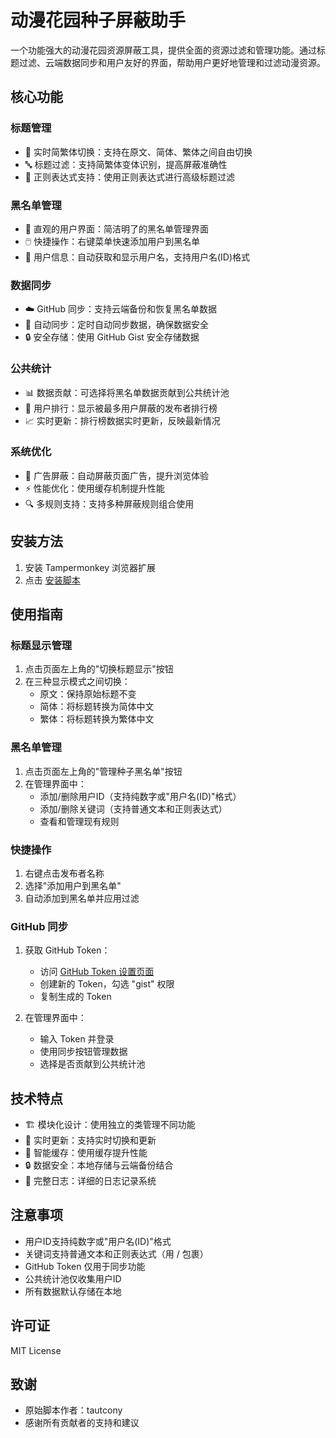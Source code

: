 # 动漫花园种子屏蔽助手

一个功能强大的动漫花园资源屏蔽工具，提供全面的资源过滤和管理功能。通过标题过滤、云端数据同步和用户友好的界面，帮助用户更好地管理和过滤动漫资源。

## 核心功能

### 标题管理
- 🔄 实时简繁体切换：支持在原文、简体、繁体之间自由切换
- 🔤 标题过滤：支持简繁体变体识别，提高屏蔽准确性
- 📝 正则表达式支持：使用正则表达式进行高级标题过滤

### 黑名单管理
- 🎯 直观的用户界面：简洁明了的黑名单管理界面
- 🖱️ 快捷操作：右键菜单快速添加用户到黑名单
- 👥 用户信息：自动获取和显示用户名，支持用户名(ID)格式

### 数据同步
- ☁️ GitHub 同步：支持云端备份和恢复黑名单数据
- 🔄 自动同步：定时自动同步数据，确保数据安全
- 🔒 安全存储：使用 GitHub Gist 安全存储数据

### 公共统计
- 📊 数据贡献：可选择将黑名单数据贡献到公共统计池
- 👥 用户排行：显示被最多用户屏蔽的发布者排行榜
- 📈 实时更新：排行榜数据实时更新，反映最新情况

### 系统优化
- 🚫 广告屏蔽：自动屏蔽页面广告，提升浏览体验
- ⚡ 性能优化：使用缓存机制提升性能
- 🔍 多规则支持：支持多种屏蔽规则组合使用

## 安装方法

1. 安装 Tampermonkey 浏览器扩展
2. 点击 [安装脚本](https://greasyfork.org/zh-CN/scripts/523811-dmhy-torrent-block)

## 使用指南

### 标题显示管理
1. 点击页面左上角的"切换标题显示"按钮
2. 在三种显示模式之间切换：
   - 原文：保持原始标题不变
   - 简体：将标题转换为简体中文
   - 繁体：将标题转换为繁体中文

### 黑名单管理
1. 点击页面左上角的"管理种子黑名单"按钮
2. 在管理界面中：
   - 添加/删除用户ID（支持纯数字或"用户名(ID)"格式）
   - 添加/删除关键词（支持普通文本和正则表达式）
   - 查看和管理现有规则

### 快捷操作
1. 右键点击发布者名称
2. 选择"添加用户到黑名单"
3. 自动添加到黑名单并应用过滤

### GitHub 同步
1. 获取 GitHub Token：
   - 访问 [GitHub Token 设置页面](https://github.com/settings/tokens)
   - 创建新的 Token，勾选 "gist" 权限
   - 复制生成的 Token

2. 在管理界面中：
   - 输入 Token 并登录
   - 使用同步按钮管理数据
   - 选择是否贡献到公共统计池

## 技术特点

- 🏗️ 模块化设计：使用独立的类管理不同功能
- 🔄 实时更新：支持实时切换和更新
- 💾 智能缓存：使用缓存提升性能
- 🔒 数据安全：本地存储与云端备份结合
- 📝 完整日志：详细的日志记录系统

## 注意事项

- 用户ID支持纯数字或"用户名(ID)"格式
- 关键词支持普通文本和正则表达式（用 / 包裹）
- GitHub Token 仅用于同步功能
- 公共统计池仅收集用户ID
- 所有数据默认存储在本地

## 许可证

MIT License

## 致谢

- 原始脚本作者：tautcony
- 感谢所有贡献者的支持和建议 
